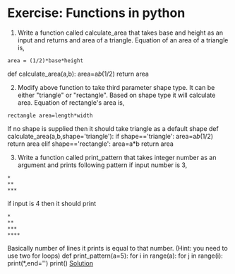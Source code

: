 # Exercise: Functions in python
1. Write a function called calculate_area that takes base and height as an input and returns and area of a triangle. Equation of an area of a triangle is,
```
area = (1/2)*base*height
```
def calculate_area(a,b):
    area=a*b*(1/2)
    return area

2. Modify above function to take third parameter shape type. It can be either "triangle" or "rectangle". Based on shape type it will calculate area. Equation of rectangle's area is,
```
rectangle area=length*width
```
If no shape is supplied then it should take triangle as a default shape
def calculate_area(a,b,shape='triangle'):
    if shape=='triangle':
        area=a*b*(1/2)
        return area
    elif shape=='rectangle':
        area=a*b
        return area
        

3. Write a function called print_pattern that takes integer number as an argument and prints following pattern if input number is 3,
```
*
**
***
```
if input is 4 then it should print
```  
*
**
***
****
```
Basically number of lines it prints is equal to that number. (Hint: you need to use two for loops)
def print_pattern(a=5):
    for i in range(a):
        for j in range(i):
            print(*,end='')
        print()
[Solution](https://github.com/codebasics/py/blob/master/Basics/Exercise/10_functions/10_functions_exercise.py)
